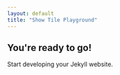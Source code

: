 ```yaml
---
layout: default
title: "Show Tile Playground"
---
```


## You're ready to go!

Start developing your Jekyll website.
